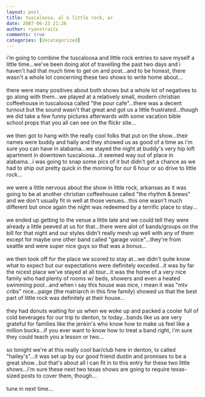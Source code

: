 ```yaml
---
layout: post
title: tuscaloosa, al & little rock, ar
date: 2007-06-23 21:26
author: ryanstraits
comments: true
categories: [Uncategorized]
---
```

i'm going to combine the tuscaloosa and little rock entries to save myself a little time...we've been doing alot of travelling the past two days and i haven't had that much time to get on and post...and to be honest, there wasn't a whole lot concerning these two shows to write home about...<br /><br />there were many positives about both shows but a whole lot of negatives to go along with them...we played at a relatively small, modern christian coffeehouse in tuscaloosa called "the pour cafe"...there was a decent turnout but the sound wasn't that great and got us a little frustrated...though we did take a few funny pictures afterwards with some vacation bible school props that you all can see on the flickr site...<br /><br />we then got to hang with the really cool folks that put on the show...their names were buddy and haily and they showed us as good of a time as i'm sure you can have in alabama...we stayed the night at buddy's very hip loft apartment in downtown tuscaloosa...it seemed way out of place in alabama...i was going to snap some pics of it but didn't get a chance as we had to ship out pretty quick in the morning for our 6 hour or so drive to little rock...<br /><br />we were a little nervous about the show in little rock, arkansas as it was going to be at another christian coffeehouse called "the rhythm &amp; brews" and we don't usually fit in well at those venues...this one wasn't much different but once again the night was redeemed by a terrific place to stay...<br /><br />we ended up getting to the venue a little late and we could tell they were already a little peeved at us for that...there were alot of bands/groups on the bill for that night and our styles didn't really mesh up well with any of them except for maybe one other band called "garage voice"...they're from seattle and were super nice guys so that was a bonus...<br /><br />we then took off for the place we scored to stay at...we didn't quite know what to expect but our expectations were definitely exceded...it was by far the nicest place we've stayed at all tour...it was the home of a very nice family who had plenty of rooms w/ beds, showers and even a heated swimming pool...and when i say this house was nice, i mean it was "mtv cribs" nice...paige (the matriarch in this fine family) showed us that the best part of little rock was definitely at their house...<br /><br />they had donuts waiting for us when we woke up and packed a cooler full of cold beverages for our trip to denton, tx today...bands like us are very grateful for families like the jenkin's who know how to make us feel like a million bucks...if you ever want to know how to treat a band right, i'm sure they could teach you a lesson or two...<br /><br />so tonight we're at this really cool bar/club here in denton, tx called "hailey's"...it was set up by our good friend dustin and promises to be a great show...but that's about all i can fit in to this entry for these two little shows...i'm sure these next two texas shows are going to require texas-sized posts to cover them, though...<br /><br />tune in next time...
